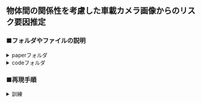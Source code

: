 ## 物体間の関係性を考慮した車載カメラ画像からのリスク要因推定

### ■フォルダやファイルの説明

<details>
<summary>paperフォルダ</summary>
<div>
  
論文執筆関連のファイルを収録

- __texファイル(main.tex)__
  - 論文の本文をtex言語で記述したテキストファイル
    
- __styファイル(mthesis.tex)__
  - texファイルから出力される文書のスタイルやレイアウトの設定を記述したファイル
  - main.texで呼び出される
    
- __bibファイル(refs.bib)__
  - 参考文献を一括管理するためのファイル
  - main.texで呼び出される
    
</div>
</details>


<details>
<summary>codeフォルダ</summary>
<div>

</div>
</details>

### ■再現手順
<details>
<summary>訓練</summary>
<div>

</div>
</details>

